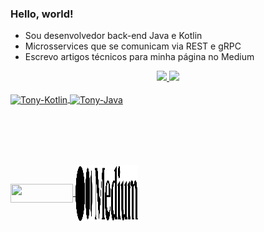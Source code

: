 ### Hello, world!

- Sou desenvolvedor back-end Java e Kotlin
- Microsservices que se comunicam via REST e gRPC
- Escrevo artigos técnicos para minha página no Medium
<div align="center">
  <a href="https://github.com/tonyals">
  <img height="180em" src="https://github-readme-stats.vercel.app/api/top-langs/?username=tonyals&layout=compact&langs_count=7&theme=dracula"/>
  <img height="180em" src="https://github-readme-stats.vercel.app/api?username=tonyals&show_icons=true&theme=dracula&include_all_commits=true&count_private=true"/>
</div>
  
<div style="display: inline_block"><br>
  <img align="center" alt="Tony-Kotlin" height="30" width="40" src="https://cdn.jsdelivr.net/gh/devicons/devicon/icons/kotlin/kotlin-original.svg">
  <img align="center" alt="Tony-Java" height="30" width="40" src="https://cdn.jsdelivr.net/gh/devicons/devicon/icons/java/java-original.svg">
</div>
  
##
<div style="display: inline_block"><br>
  <a href="https://www.linkedin.com/in/tonyluzsilva" target="_blank">
    <img height="30" width="100" align="center" src="https://img.shields.io/badge/-LinkedIn-%230077B5?style=for-the-badge&logo=linkedin&logoColor=white" target="_blank">
  </a>
  <a href="https://tonyaugusto.medium.com/" target="_blank"><img align="center" src="https://github.com/TonyALS/tonyals/blob/main/Medium-Logo-Black-RGB.svg" height="90" width="100" style="margin:50px 0px" target="_blank">
  </a> 
</div>
